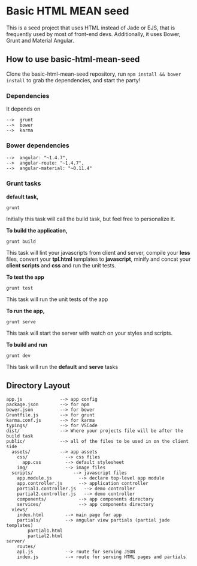 # Basic HTML MEAN seed

This is a seed project that uses HTML instead of Jade or EJS, that is frequently used by most of front-end devs.
Additionally, it uses Bower, Grunt and Material Angular.

## How to use basic-html-mean-seed

Clone the basic-html-mean-seed repository, run `npm install && bower install` to grab the dependencies, and start the party!

### Dependencies

It depends on
```
-->  grunt
-->  bower
-->  karma
```

### Bower dependencies
```
-->  angular: "~1.4.7",
-->  angular-route: "~1.4.7",
-->  angular-material: "~0.11.4"
```

### Grunt tasks

**default task,**
```
grunt 
```
Initially this task will call the build task, but feel free to personalize it.

**To build the application,**
```
grunt build
```

This task will lint your javascripts from client and server,
compile your **less** files,
convert your **tpl.html** templates to **javascript**,
minify and concat your **client scripts** and **css**
and run the unit tests.

**To test the app**
```
grunt test
```

This task will run the unit tests of the app

**To run the app,**
```
grunt serve
```

This task will start the server with watch on your styles and scripts.

**To build and run**
```
grunt dev
```

This task will run the **default** and **serve** tasks


## Directory Layout
    
    app.js              --> app config
    package.json        --> for npm
    bower.json          --> for bower
    Gruntfile.js        --> for grunt
    karma.conf.js       --> for karma
    typings/            --> for VSCode
    dist/               --> Where your projects file will be after the build task
    public/             --> all of the files to be used in on the client side
      assets/           --> app assets
        css/              --> css files
          app.css         --> default stylesheet
        img/              --> image files
      scripts/               --> javascript files
        app.module.js          --> declare top-level app module
        app.controller.js      --> application controller
        partial1.controller.js   --> demo controller 
        partial2.controller.js   --> demo controller
        components/            --> app components directory
        services/              --> app components directory
      views/
        index.html        --> main page for app
        partials/         --> angular view partials (partial jade templates)
            partial1.html
            partial2.html
    server/    
        routes/
        api.js            --> route for serving JSON
        index.js          --> route for serving HTML pages and partials
    